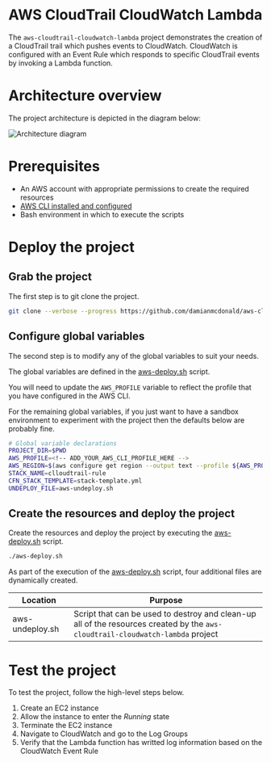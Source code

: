 # AWS CloudTrail CloudWatch Lambda

The `aws-cloudtrail-cloudwatch-lambda` project demonstrates the creation of a CloudTrail trail which pushes events to CloudWatch. CloudWatch is configured with an Event Rule which responds to specific CloudTrail events by invoking a Lambda function.

# Architecture overview

The project architecture is depicted in the diagram below:

![Architecture diagram](assets/architecture.png)

# Prerequisites

* An AWS account with appropriate permissions to create the required resources
* [AWS CLI installed and configured](https://docs.aws.amazon.com/cli/latest/userguide/install-cliv1.html)
* Bash environment in which to execute the scripts

# Deploy the project

## Grab the project 

The first step is to git clone the project.

```bash
git clone --verbose --progress https://github.com/damianmcdonald/aws-cloudtrail-cloudwatch-lambda aws-cloudtrail-cloudwatch-lambda
```

## Configure global variables

The second step is to modify any of the global variables to suit your needs.

The global variables are defined in the [aws-deploy.sh](aws-deploy.sh) script.

You will need to update the `AWS_PROFILE` variable to reflect the profile that you have configured in the AWS CLI.

For the remaining global variables, if you just want to have a sandbox environment to experiment with the project then the defaults below are probably fine.

```bash
# Global variable declarations
PROJECT_DIR=$PWD
AWS_PROFILE=<!-- ADD_YOUR_AWS_CLI_PROFILE_HERE -->
AWS_REGION=$(aws configure get region --output text --profile ${AWS_PROFILE})
STACK_NAME=clloudtrail-rule
CFN_STACK_TEMPLATE=stack-template.yml
UNDEPLOY_FILE=aws-undeploy.sh
```

## Create the resources and deploy the project

Create the resources and deploy the project by executing the [aws-deploy.sh](aws-deploy.sh) script.

```bash
./aws-deploy.sh
```

As part of the execution of the [aws-deploy.sh](aws-deploy.sh) script, four additional files are dynamically created.

Location | Purpose
------------ | -------------
aws-undeploy.sh | Script that can be used to destroy and clean-up all of the resources created by the `aws-cloudtrail-cloudwatch-lambda` project

# Test the project

To test the project, follow the high-level steps below.

1. Create an EC2 instance
2. Allow the instance to enter the *Running* state
3. Terminate the EC2 instance
4. Navigate to CloudWatch and go to the Log Groups
5. Verify that the Lambda function has writted log information based on the CloudWatch Event Rule
